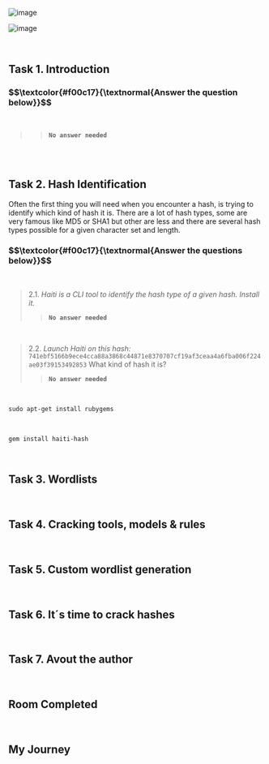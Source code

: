 

![image](https://github.com/user-attachments/assets/dc74112a-6edf-45cb-83f5-ad991dec30b1)


![image](https://github.com/user-attachments/assets/99c13be2-c47c-4398-93b5-a24ebee639dd)

<br>
<h2>Task 1. Introduction</h2>

<h3 align="left"> $$\textcolor{#f00c17}{\textnormal{Answer the question below}}$$ </h3>

<br>

>> <code><strong>No answer needed</strong></code>

<br>

<br>
<h2>Task 2. Hash Identification</h2>
<p>Often the first thing you will need when you encounter a hash, is trying to identify which kind of hash it is.
There are a lot of hash types, some are very famous like MD5 or SHA1 but other are less and there are several hash types possible for a given character set and length.</p>

<h3 align="left"> $$\textcolor{#f00c17}{\textnormal{Answer the questions below}}$$ </h3>

<br>

> 2.1. <em>Haiti is a CLI tool to identify the hash type of a given hash. Install it.</em><br><a id='2.1'></a>
>> <code><strong>No answer needed</strong></code>

<br>

> 2.2. <em>Launch Haiti on this hash:</em><br><a id='2.2'></a>
> <code>741ebf5166b9ece4cca88a3868c44871e8370707cf19af3ceaa4a6fba006f224ae03f39153492853</code>
> What kind of hash it is?
>> <code><strong>No answer needed</strong></code>

<br>

<pre><code>sudo apt-get install rubygems</code></pre>

<br>

<pre><code>gem install haiti-hash</code></pre>

<p></p>

<br>
<h2>Task 3. Wordlists</h2>

<br>
<h2>Task 4. Cracking tools, models & rules</h2>

<br>
<h2>Task 5. Custom wordlist generation</h2>

<br>
<h2>Task 6. It´s time to crack hashes</h2>

<br>
<h2>Task 7. Avout the author</h2>

<br>
<h2>Room Completed</h2>

<br>
<h2>My Journey</h2>


